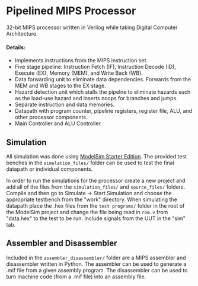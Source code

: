 # Pipelined MIPS Processor
32-bit MIPS processor written in Verilog while taking Digital Computer Architecture.

#### Details:
+ Implements instructions from the MIPS instruction set.
+ Five stage pipeline: Instruction Fetch (IF), Instruction Decode (ID), Execute (EX), Memory (MEM), and Write Back (WB). 
+ Data forwarding unit to eliminate data dependencies. Forwards from the MEM and WB stages to the EX stage.
+ Hazard detection unit which stalls the pipelne to eliminate hazards such as the load-use hazard and inserts noops for branches and jumps.
+ Separate instruction and data memories.
+ Datapath with program counter, pipeline registers, register file, ALU, and other processor components.
+ Main Controller and ALU Controller.


## Simulation
All simulation was done using [ModelSim Starter Edition](https://www.altera.com/downloads/software/modelsim-starter/120.html). The provided test benches in the `simulation_files/` folder can be used to test the final datapath or individual components.

In order to run the simulations for the processor create a new project and add all of the files from the `simulation_files/` and `source_files/` folders. Compile and then go to Simulate -> Start Simulation and choose the appropriate testbench from the "work" directory. When simulating the datapath place the .hex files from the `test programs/` folder in the root of the ModelSim project and change the file being read in `rom.v` from "data.hex" to the test to be run. Include signals from the UUT in the "sim" tab.

## Assembler and Disassembler
Included in the `assembler_disassembler/` folder are a MIPS assembler and disassembler written in Python. The assembler can be used to generate a .mif file from a given assembly program. The disassembler can be used to turn machine code (from a .mif file) into an assembly file.

